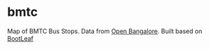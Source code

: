 bmtc
====

Map of BMTC Bus Stops. Data from [Open Bangalore](http://openbangalore.org). Built based on [BootLeaf](http://bmcbride.github.io/bootleaf/)

